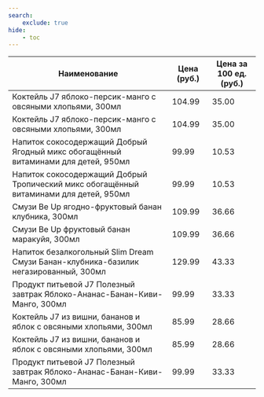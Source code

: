 ```yaml
---
search:
    exclude: true
hide:
    - toc
---
```


| Наименование | Цена (руб.) | Цена за 100 ед. (руб.) |
| -- | -- | -- |
| Коктейль J7 яблоко-персик-манго с овсяными хлопьями, 300мл | 104.99 | 35.00 |
| Коктейль J7 яблоко-персик-манго с овсяными хлопьями, 300мл | 104.99 | 35.00 |
| Напиток сокосодержащий Добрый Ягодный микс обогащённый витаминами для детей, 950мл | 99.99 | 10.53 |
| Напиток сокосодержащий Добрый Тропический микс обогащённый витаминами для детей, 950мл | 99.99 | 10.53 |
| Смузи Be Up ягодно-фруктовый банан клубника, 300мл | 109.99 | 36.66 |
| Смузи Be Up фруктовый банан маракуйя, 300мл | 109.99 | 36.66 |
| Напиток безалкогольный Slim Dream Смузи Банан-клубника-базилик негазированный, 300мл | 129.99 | 43.33 |
| Продукт питьевой J7 Полезный завтрак Яблоко-Ананас-Банан-Киви-Манго, 300мл | 99.99 | 33.33 |
| Коктейль J7 из вишни, бананов и яблок с овсяными хлопьями, 300мл | 85.99 | 28.66 |
| Коктейль J7 из вишни, бананов и яблок с овсяными хлопьями, 300мл | 85.99 | 28.66 |
| Продукт питьевой J7 Полезный завтрак Яблоко-Ананас-Банан-Киви-Манго, 300мл | 99.99 | 33.33 |
